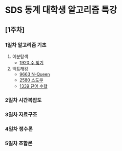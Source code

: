 # SDS 동계 대학생 알고리즘 특강



## [1주차]

### 1일차 알고리즘 기초

1. 이분탐색
   - [1920 수 찾기][1920 수 찾기]
2. 백트래킹
   - [9663 N-Queen][9663 N-Queen]
   - [2580 스도쿠][2580 스도쿠]
   - [1339 단어 수학][1339 단어 수학]

### 2일차 시간복잡도

### 3일차 자료구조

### 4일차 정수론

### 5일차 조합론



[1920 수 찾기]: ./BOJ1920%20%EC%88%98%20%EC%B0%BE%EA%B8%B0.cpp "BOJ 1920 수 찾기 소스 코드"
[9663 N-Queen]:./BOJ9663%20N-QUEEN.cpp "BOJ 9663 N-Queen 소스 코드"
[2580 스도쿠]:./BOJ2580%20스도쿠.cpp "BOJ 2580 스도쿠 소스 코드"
[1339 단어 수학]: ./BOJ1339%20단어%20수학.cpp	"BOJ 1339 단어 수학 소스코드"